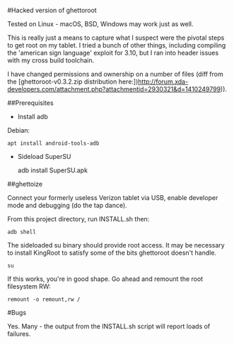 #Hacked version of ghettoroot

Tested on Linux - macOS, BSD, Windows may work just as well.

This is really just a means to capture what I suspect were the pivotal steps to get root on my tablet. I tried a bunch of other things, including compiling the 'american sign language' exploit for 3.10, but I ran into header issues with my cross build toolchain.

I have changed permissions and ownership on a number of files (diff from the [ghettoroot-v0.3.2.zip distribution here:])http://forum.xda-developers.com/attachment.php?attachmentid=2930321&d=1410249799)).


##Prerequisites

- Install adb

Debian:

    apt install android-tools-adb

- Sideload SuperSU

    adb install SuperSU.apk

##ghettoize

Connect your formerly useless Verizon tablet via USB, enable developer mode and debugging (do the tap dance).

From this project directory, run INSTALL.sh then:

    adb shell

The sideloaded su binary should provide root access. It may be necessary to install KingRoot to satisfy some of the bits ghettoroot doesn't handle.

    su

If this works, you're in good shape. Go ahead and remount the root filesystem RW:

    remount -o remount,rw /

#Bugs

Yes. Many - the output from the INSTALL.sh script will report loads of failures.


